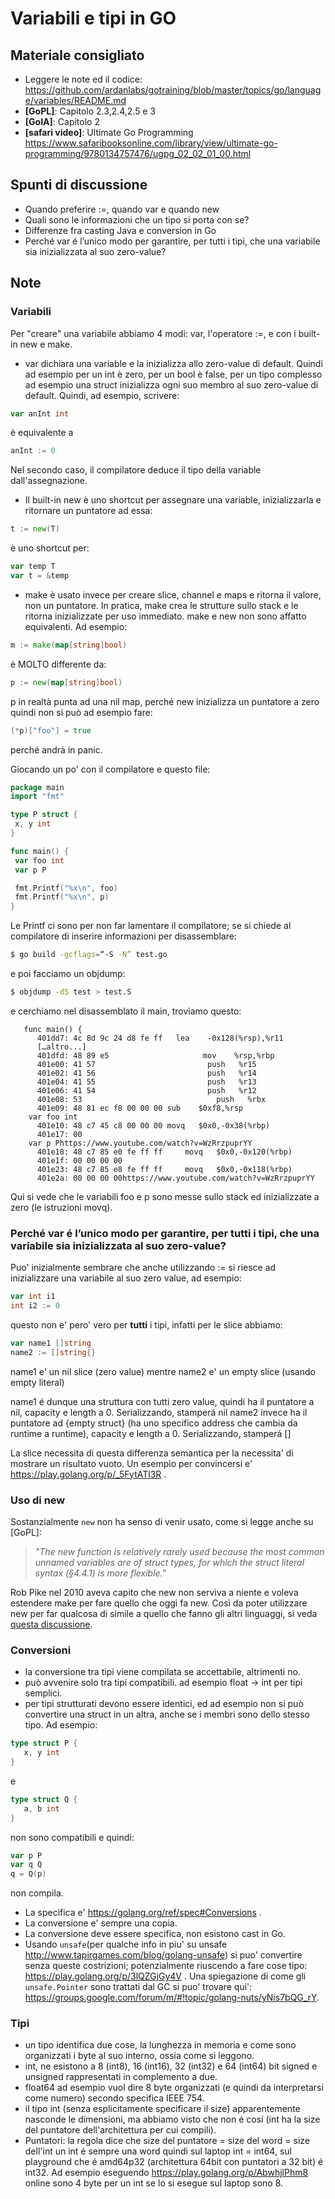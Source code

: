 # Variabili e tipi in GO

## Materiale consigliato

* Leggere le note ed il codice: https://github.com/ardanlabs/gotraining/blob/master/topics/go/language/variables/README.md
* **[GoPL]**: Capitolo 2.3,2.4,2.5 e 3
* **[GoIA]**: Capitolo 2
* **[safari video]**: Ultimate Go Programming https://www.safaribooksonline.com/library/view/ultimate-go-programming/9780134757476/ugpg_02_02_01_00.html

## Spunti di discussione
* Quando preferire :=, quando var e quando new
* Quali sono le informazioni che un tipo si porta con se?
* Differenze fra casting Java e conversion in Go
* Perché var é l’unico modo per garantire, per tutti i tipi, che una variabile sia inizializzata al suo zero-value?

## Note

### Variabili
Per "creare" una variabile abbiamo 4 modi: var, l'operatore :=, e con i built-in new e make.

* var dichiara una variable e la inizializza allo zero-value di default. Quindi ad esempio per un int è zero, per un bool è false, per un tipo complesso ad esempio una struct inizializza ogni suo membro al suo zero-value di default.
Quindi, ad esempio, scrivere:
```go
var anInt int
```
è equivalente a
```go
anInt := 0
```
Nel secondo caso, il compilatore deduce il tipo della variable dall'assegnazione.
* Il built-in new è uno shortcut per assegnare una variable, inizializzarla e ritornare un puntatore ad essa:
```go
t := new(T)
```
è uno shortcut per:
```go
var temp T
var t = &temp
```
* make è usato invece per creare slice, channel e maps e ritorna il valore, non un puntatore. In pratica, make crea le strutture sullo stack e le ritorna inizializzate per uso immediato.
make e new non sono affatto equivalenti.
Ad esempio:
```go
m := make(map[string]bool)
```
è MOLTO differente da:
```go
p := new(map[string]bool)
```
p in realtà punta ad una nil map, perché new inizializza un puntatore a zero
quindi non si può ad esempio fare:
```go
(*p)["foo"] = true
```
perché andrà in panic.


Giocando un po' con il compilatore e questo file:
```go
package main
import "fmt"

type P struct {
 x, y int
}

func main() {
 var foo int
 var p P

 fmt.Printf("%x\n", foo)
 fmt.Printf("%x\n", p)
}
```
Le Printf ci sono per non far lamentare il compilatore; se si chiede al compilatore di inserire informazioni per disassemblare:
```bash
$ go build -gcflags=“-S -N” test.go
```
e poi facciamo un objdump:
```bash
$ objdump -dS test > test.S
```
e cerchiamo nel disassemblato il main, troviamo questo:
```
   func main() {
      401dd7: 4c 8d 9c 24 d8 fe ff   lea    -0x128(%rsp),%r11
      […altro...]
      401dfd: 48 89 e5                     mov    %rsp,%rbp
      401e00: 41 57                         push   %r15
      401e02: 41 56                         push   %r14
      401e04: 41 55                         push   %r13
      401e06: 41 54                         push   %r12
      401e08: 53                              push   %rbx
      401e09: 48 81 ec f8 00 00 00 sub    $0xf8,%rsp
    var foo int
      401e10: 48 c7 45 c8 00 00 00 movq   $0x0,-0x38(%rbp)
      401e17: 00
    var p Phttps://www.youtube.com/watch?v=WzRrzpuprYY
      401e18: 48 c7 85 e0 fe ff ff     movq   $0x0,-0x120(%rbp)
      401e1f: 00 00 00 00
      401e23: 48 c7 85 e8 fe ff ff     movq   $0x0,-0x118(%rbp)
      401e2a: 00 00 00 00https://www.youtube.com/watch?v=WzRrzpuprYY
```
Qui si vede che le variabili foo e p sono messe sullo stack ed inizializzate a zero (le istruzioni movq).

### Perché var é l’unico modo per garantire, per tutti i tipi, che una variabile sia inizializzata al suo zero-value?
Puo' inizialmente sembrare che anche utilizzando := si riesce ad inizializzare una variabile al suo zero value, ad esempio:
```go
var int i1
int i2 := 0
```
questo non e' pero' vero per **tutti** i tipi, infatti per le slice abbiamo:
```go
var name1 []string
name2 := []string{}
```
name1 e' un nil slice (zero value) mentre name2 e' un empty slice (usando empty literal)

name1 é dunque una struttura con tutti zero value, quindi ha il puntatore a nil, capacity e length a 0. Serializzando, stamperá nil
name2 invece ha il puntatore ad {empty struct} (ha uno specifico address che cambia da runtime a runtime), capacity e length a 0. Serializzando, stamperá []

La slice necessita di questa differenza semantica per la necessita' di mostrare un risultato vuoto. Un esempio per convincersi e' https://play.golang.org/p/_5FytATl3R .

### Uso di new
Sostanzialmente `new` non ha senso di venir usato, come si legge anche su [GoPL]:
> *"The new function is relatively rarely used because the most common unnamed variables are of struct types, for which the struct literal syntax (§4.4.1) is more flexible."*

Rob Pike nel 2010 aveva capito che new non serviva a niente e voleva estendere make per fare quello che oggi fa new. Così da poter utilizzare new per far qualcosa di simile a quello che fanno gli altri linguaggi, si veda [questa discussione](https://groups.google.com/forum/#!topic/golang-nuts/kWXYU95XN04/discussion[1-25]).

### Conversioni
* la conversione tra tipi viene compilata se accettabile, altrimenti no.
* può avvenire solo tra tipi compatibili. ad esempio float -> int per tipi semplici.
* per tipi strutturati devono essere identici, ed ad esempio non si può convertire una struct in un altra, anche se i membri sono dello stesso tipo. Ad esempio:
```go
type struct P {
   x, y int
}
```
e
```go
type struct Q {
   a, b int
}
```
non sono compatibili e quindi:
```go
var p P
var q Q
q = Q(p)
```
non compila.
* La specifica e' https://golang.org/ref/spec#Conversions .
* La conversione e' sempre una copia.
* La conversione deve essere specifica, non esistono cast in Go.
* Usando `unsafe`(per qualche info in piu' su unsafe http://www.tapirgames.com/blog/golang-unsafe) si puo' convertire senza queste costrizioni; potenzialmente riuscendo a fare cose tipo: https://play.golang.org/p/3lQZGjGy4V . Una spiegazione di come gli `unsafe.Pointer` sono trattati dal GC si puo' trovare qui': https://groups.google.com/forum/m/#!topic/golang-nuts/yNis7bQG_rY.

### Tipi
* un tipo identifica due cose, la lunghezza in memoria
e come sono organizzati i byte al suo interno, ossia come si leggono.
* int, ne esistono a 8 (int8), 16 (int16), 32 (int32) e 64 (int64) bit signed e unsigned rappresentati in complemento a due.
* float64 ad esempio vuol dire 8 byte organizzati (e quindi da interpretarsi come numero) secondo specifica IEEE 754.
* il tipo int (senza esplicitamente specificare il size) apparentemente nasconde le dimensioni, ma abbiamo visto che non é cosí (int ha la size del puntatore dell'architettura per cui compili).
* Puntatori: la regola dice che size del puntatore = size del word = size dell'int un int é sempre una word quindi sul laptop int = int64, sul playground che é amd64p32 (architettura 64bit con puntatori a 32 bit) é int32. Ad esempio eseguendo https://play.golang.org/p/AbwhjlPhm8 online sono 4 byte per un int se lo si esegue sul laptop sono 8.
